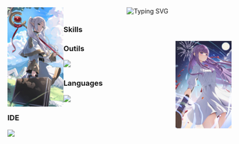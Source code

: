 <div align="center">
  <img src="./images/Frieren.jpeg" width="25%" align="left">
  <picture>
    <source align="top" media="(prefers-color-scheme: dark)" srcset="https://readme-typing-svg.herokuapp.com/?font=Fira+Code&pause=1000&color=00FFFF&multiline=true&random=false&width=435&center=true&lines=Hello+do+you+like+Frieren+?">
    <img align="top" src="https://readme-typing-svg.herokuapp.com/?font=Fira+Code&pause=1000&color=00FFFF&multiline=true&random=false&width=435&center=true&lines=Hello+do+you+like+Frieren+?" alt="Typing SVG" />
  </picture>
</div>


### Skills
<img src="./images/Fern.jpeg" width="25%" align="right">

### Outils
<div align="left">
  <img src="https://skillicons.dev/icons?i=mysql,nodejs,github,git">
</div>

### Languages
<div align="left">
  <img src="https://skillicons.dev/icons?i=python,">
</div>

### IDE
<div align="left">
  <img src="https://skillicons.dev/icons?i=vscode">
</div>